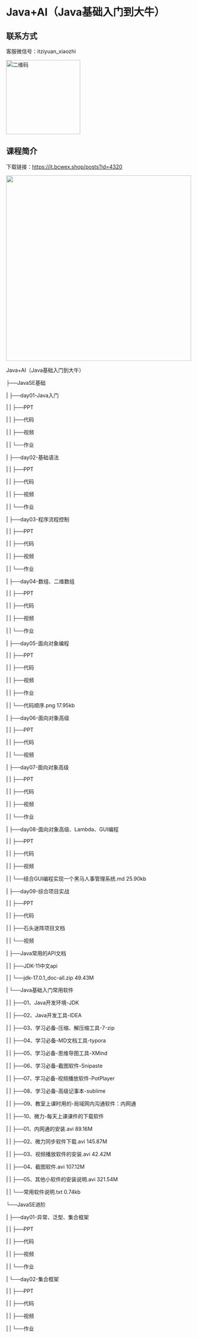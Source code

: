 # Java+AI（Java基础入门到大牛）

## 联系方式

客服微信号：itziyuan_xiaozhi

<img src="https://ziyuanyun.oss-cn-guangzhou.aliyuncs.com/common/20240614073449/666b82192834a.jpg" width="200" height="200" alt="二维码">

## 课程简介

下载链接：https://it.bcwex.shop/posts?id=4320

<img src="https://ziyuanyun.oss-cn-guangzhou.aliyuncs.com/yun/20240806073117/66b160c5ce148.jpg" width="500" alt="">

  

 Java+AI（Java基础入门到大牛）

 ├──JavaSE基础

 | ├──day01-Java入门

 | | ├──PPT

 | | ├──代码

 | | ├──视频

 | | └──作业

 | ├──day02-基础语法

 | | ├──PPT

 | | ├──代码

 | | ├──视频

 | | └──作业

 | ├──day03-程序流程控制

 | | ├──PPT

 | | ├──代码

 | | ├──视频

 | | └──作业

 | ├──day04-数组、二维数组

 | | ├──PPT

 | | ├──代码

 | | ├──视频

 | | └──作业

 | ├──day05-面向对象编程

 | | ├──PPT

 | | ├──代码

 | | ├──视频

 | | ├──作业

 | | └──代码顺序.png 17.95kb

 | ├──day06-面向对象高级

 | | ├──PPT

 | | ├──代码

 | | └──视频

 | ├──day07-面向对象高级

 | | ├──PPT

 | | ├──代码

 | | ├──视频

 | | └──作业

 | ├──day08-面向对象高级、Lambda、GUI编程

 | | ├──PPT

 | | ├──代码

 | | ├──视频

 | | └──结合GUI编程实现一个黑马人事管理系统.md 25.90kb

 | ├──day09-综合项目实战

 | | ├──PPT

 | | ├──代码

 | | ├──石头迷阵项目文档

 | | └──视频

 | ├──Java常用的API文档

 | | ├──JDK-11中文api

 | | └──jdk-17.0.1_doc-all.zip 49.43M

 | └──Java基础入门常用软件

 | | ├──01、Java开发环境-JDK

 | | ├──02、Java开发工具-IDEA

 | | ├──03、学习必备-压缩、解压缩工具-7-zip

 | | ├──04、学习必备-MD文档工具-typora

 | | ├──05、学习必备-思维导图工具-XMind

 | | ├──06、学习必备-截图软件-Snipaste

 | | ├──07、学习必备-视频播放软件-PotPlayer

 | | ├──08、学习必备-高级记事本-sublime

 | | ├──09、教室上课时用的-局域网内沟通软件：内网通

 | | ├──10、微力-每天上课课件的下载软件

 | | ├──01、内网通的安装.avi 89.16M

 | | ├──02、微力同步软件下载.avi 145.87M

 | | ├──03、视频播放软件的安装.avi 42.42M

 | | ├──04、截图软件.avi 107.12M

 | | ├──05、其他小软件的安装说明.avi 321.54M

 | | └──常用软件说明.txt 0.74kb

 └──JavaSE进阶

 | ├──day01-异常、泛型、集合框架

 | | ├──PPT

 | | ├──代码

 | | ├──视频

 | | └──作业

 | └──day02-集合框架

 | | ├──PPT

 | | ├──代码

 | | ├──视频

 | | └──作业

  